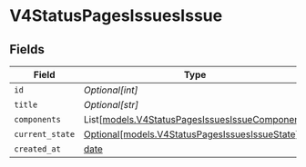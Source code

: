 # V4StatusPagesIssuesIssue


## Fields

| Field                                                                                            | Type                                                                                             | Required                                                                                         | Description                                                                                      |
| ------------------------------------------------------------------------------------------------ | ------------------------------------------------------------------------------------------------ | ------------------------------------------------------------------------------------------------ | ------------------------------------------------------------------------------------------------ |
| `id`                                                                                             | *Optional[int]*                                                                                  | :heavy_minus_sign:                                                                               | N/A                                                                                              |
| `title`                                                                                          | *Optional[str]*                                                                                  | :heavy_minus_sign:                                                                               | N/A                                                                                              |
| `components`                                                                                     | List[[models.V4StatusPagesIssuesIssueComponent](../models/v4statuspagesissuesissuecomponent.md)] | :heavy_minus_sign:                                                                               | N/A                                                                                              |
| `current_state`                                                                                  | [Optional[models.V4StatusPagesIssuesIssueState]](../models/v4statuspagesissuesissuestate.md)     | :heavy_minus_sign:                                                                               | N/A                                                                                              |
| `created_at`                                                                                     | [date](https://docs.python.org/3/library/datetime.html#date-objects)                             | :heavy_minus_sign:                                                                               | N/A                                                                                              |